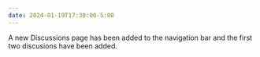 ```yaml
---
date: 2024-01-19T17:30:00-5:00
---
```

A new Discussions page has been added to the navigation bar and the first two
discusions have been added.
